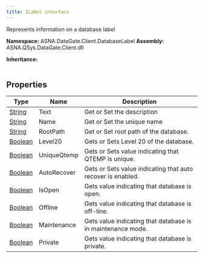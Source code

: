 ```yaml
---
title: ILabel interface
---
```


Represents information on a database label

**Namespace:** ASNA.DataGate.Client.DatabaseLabel
**Assembly:** ASNA.QSys.DataGate.Client.dll

**Inheritance:** 
<br>
<br>

## Properties

| Type | Name | Description
| --- | --- | --- 
| [String](https://learn.microsoft.com/en-us/dotnet/api/system.string?view=net-8.0) | Text | Get or Set the description |
| [String](https://learn.microsoft.com/en-us/dotnet/api/system.string?view=net-8.0) | Name | Get or Set the unique name |
| [String](https://learn.microsoft.com/en-us/dotnet/api/system.string?view=net-8.0) | RootPath | Get or Set root path of the database. |
| [Boolean](https://docs.microsoft.com/en-us/dotnet/api/system.boolean) | Level20 | Gets or Sets Level 20 of the database. |
| [Boolean](https://docs.microsoft.com/en-us/dotnet/api/system.boolean) | UniqueQtemp | Gets or Sets value indicating that QTEMP is unique. |
| [Boolean](https://docs.microsoft.com/en-us/dotnet/api/system.boolean) | AutoRecover | Gets or Sets value indicating that auto recover is enabled. |
| [Boolean](https://docs.microsoft.com/en-us/dotnet/api/system.boolean) | IsOpen | Gets value indicating that database is open. |
| [Boolean](https://docs.microsoft.com/en-us/dotnet/api/system.boolean) | Offline | Gets value indicating that database is off-line. |
| [Boolean](https://docs.microsoft.com/en-us/dotnet/api/system.boolean) | Maintenance | Gets value indicating that database is in maintenance mode. |
| [Boolean](https://docs.microsoft.com/en-us/dotnet/api/system.boolean) | Private | Gets value indicating that database is private. |

